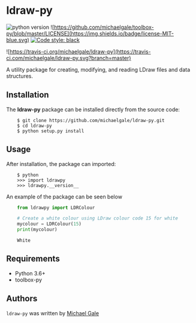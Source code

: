 # ldraw-py

![python version](https://img.shields.io/static/v1?label=python&message=3.6%2B&color=blue&style=flat&logo=python)
![https://github.com/michaelgale/toolbox-py/blob/master/LICENSE](https://img.shields.io/badge/license-MIT-blue.svg)
<a href="https://github.com/psf/black"><img alt="Code style: black" src="https://img.shields.io/badge/code%20style-black-000000.svg"></a>  

![https://travis-ci.org/michaelgale/ldraw-py](https://travis-ci.com/michaelgale/ldraw-py.svg?branch=master)

A utility package for creating, modifying, and reading LDraw files and data structures.

## Installation

The **ldraw-py** package can be installed directly from the source code:

```shell
    $ git clone https://github.com/michaelgale/ldraw-py.git
    $ cd ldraw-py
    $ python setup.py install
```

## Usage

After installation, the package can imported:

```shell
    $ python
    >>> import ldrawpy
    >>> ldrawpy.__version__
```

An example of the package can be seen below

```python
    from ldrawpy import LDRColour

    # Create a white colour using LDraw colour code 15 for white
    mycolour = LDRColour(15)
    print(mycolour)
```

```shell
    White
```

## Requirements

* Python 3.6+
* toolbox-py

## Authors

`ldraw-py` was written by [Michael Gale](https://github.com/michaelgale)
